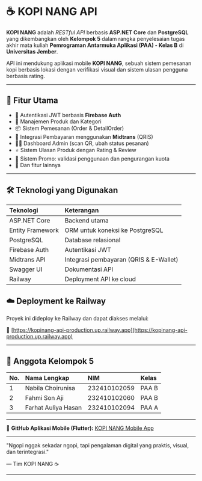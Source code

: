 # ☕ KOPI NANG API

**KOPI NANG** adalah *RESTful API* berbasis **ASP.NET Core** dan **PostgreSQL** yang dikembangkan oleh **Kelompok 5** dalam rangka penyelesaian tugas akhir mata kuliah **Pemrograman Antarmuka Aplikasi (PAA) - Kelas B** di **Universitas Jember**.

API ini mendukung aplikasi mobile **KOPI NANG**, sebuah sistem pemesanan kopi berbasis lokasi dengan verifikasi visual dan sistem ulasan pengguna berbasis rating.

-----

## 📌 Fitur Utama

  * 🔐 Autentikasi JWT berbasis **Firebase Auth**
  * 🛒 Manajemen Produk dan Kategori
  * 📦 Sistem Pemesanan (Order & DetailOrder)
  * 🧾 Integrasi Pembayaran menggunakan **Midtrans** (QRIS)
  * 🧑‍🍳 Dashboard Admin (scan QR, ubah status pesanan)
  * ⭐ Sistem Ulasan Produk dengan Rating & Review
  * 🎁 Sistem Promo: validasi penggunaan dan pengurangan kuota
  * 📱 Dan fitur lainnya

-----

## 🛠️ Teknologi yang Digunakan

| Teknologi         | Keterangan                                 |
| :---------------- | :----------------------------------------- |
| ASP.NET Core      | Backend utama                              |
| Entity Framework  | ORM untuk koneksi ke PostgreSQL            |
| PostgreSQL        | Database relasional                        |
| Firebase Auth     | Autentikasi JWT                            |
| Midtrans API      | Integrasi pembayaran (QRIS & E-Wallet)    |
| Swagger UI        | Dokumentasi API                            |
| Railway           | Deployment API ke cloud                    |



## ☁️ Deployment ke Railway

Proyek ini dideploy ke Railway dan dapat diakses melalui:

🔗 [https://kopinang-api-production.up.railway.app](https://kopinang-api-production.up.railway.app)

-----

## 👥 Anggota Kelompok 5

| No. | Nama Lengkap        | NIM          | Kelas   |
| :-- | :------------------ | :----------- | :------ |
| 1   | Nabila Choirunisa   | 232410102059 | PAA B   |
| 2   | Fahmi Son Aji       | 232410102060 | PAA B   |
| 3   | Farhat Auliya Hasan | 232410102094 | PAA A   |

-----

🐙 **GitHub Aplikasi Mobile (Flutter):** [KOPI NANG Mobile App](https://github.com/nabilagx/aplikasi-kopi-nang.git)

-----

"Ngopi nggak sekadar ngopi, tapi pengalaman digital yang praktis, visual, dan terintegrasi."

— Tim KOPI NANG ☕

-----
